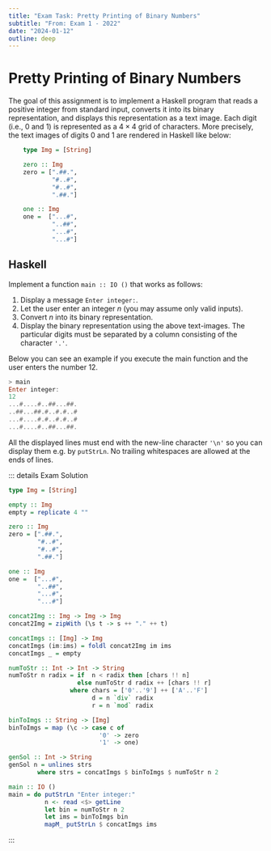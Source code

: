 ```yaml
---
title: "Exam Task: Pretty Printing of Binary Numbers"
subtitle: "From: Exam 1 - 2022"
date: "2024-01-12"
outline: deep
---
```


# Pretty Printing of Binary Numbers

The goal of this assignment is to implement a Haskell program that reads a positive integer from
standard input, converts it into its binary representation, and displays this representation as a
text image. Each digit (i.e., $0$ and $1$) is represented as a $4 \times 4$ grid of characters. More
precisely, the text images of digits $0$ and $1$ are rendered in Haskell like below:

```haskell
    type Img = [String]

    zero :: Img
    zero = [".##.",
            "#..#",
            "#..#",
            ".##."]

    one :: Img
    one =  ["...#",
            "..##",
            "...#",
            "...#"]
```

## Haskell

Implement a function `main :: IO ()` that works as follows:

1. Display a message `Enter integer:`.
2. Let the user enter an integer $n$ (you may assume only valid inputs).
3. Convert $n$ into its binary representation.
4. Display the binary representation using the above text-images. The particular digits must be
   separated by a column consisting of the character `'.'`.

Below you can see an example if you execute the main function and the user enters
the number 12.
```Haskell
> main
Enter integer:
12
...#....#..##...##.
..##...##.#..#.#..#
...#....#.#..#.#..#
...#....#..##...##.
```


All the displayed lines must end with the new-line character `'\n'` so you can display them e.g. by
`putStrLn`. No trailing whitespaces are allowed at the ends of lines.

::: details Exam Solution
```haskell
type Img = [String]

empty :: Img
empty = replicate 4 ""

zero :: Img
zero = [".##.",
        "#..#",
        "#..#",
        ".##."]

one :: Img
one =  ["...#",
        "..##",
        "...#",
        "...#"]

concat2Img :: Img -> Img -> Img
concat2Img = zipWith (\s t -> s ++ "." ++ t)

concatImgs :: [Img] -> Img
concatImgs (im:ims) = foldl concat2Img im ims
concatImgs _ = empty

numToStr :: Int -> Int -> String
numToStr n radix = if  n < radix then [chars !! n]
                   else numToStr d radix ++ [chars !! r]
                 where chars = ['0'..'9'] ++ ['A'..'F']
                       d = n `div` radix
                       r = n `mod` radix

binToImgs :: String -> [Img]
binToImgs = map (\c -> case c of
                         '0' -> zero
                         '1' -> one)

genSol :: Int -> String
genSol n = unlines strs
        where strs = concatImgs $ binToImgs $ numToStr n 2

main :: IO ()
main = do putStrLn "Enter integer:"
          n <- read <$> getLine
          let bin = numToStr n 2
          let ims = binToImgs bin
          mapM_ putStrLn $ concatImgs ims
```
:::
